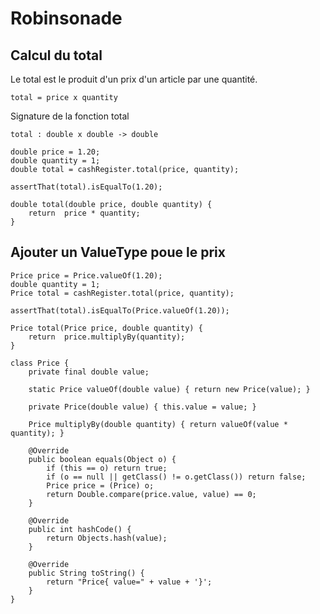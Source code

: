 # Robinsonade

## Calcul du total

Le total est le produit d'un prix d'un article par une quantité.

    total = price x quantity

Signature de la fonction total

    total : double x double -> double

    double price = 1.20;
    double quantity = 1;
    double total = cashRegister.total(price, quantity);

    assertThat(total).isEqualTo(1.20);

    double total(double price, double quantity) {
        return  price * quantity;
    }

## Ajouter un ValueType poue le prix

    Price price = Price.valueOf(1.20);
    double quantity = 1;
    Price total = cashRegister.total(price, quantity);

    assertThat(total).isEqualTo(Price.valueOf(1.20));

    Price total(Price price, double quantity) {
        return  price.multiplyBy(quantity);
    }

    class Price {
        private final double value;

        static Price valueOf(double value) { return new Price(value); }

        private Price(double value) { this.value = value; }

        Price multiplyBy(double quantity) { return valueOf(value * quantity); }

        @Override
        public boolean equals(Object o) {
            if (this == o) return true;
            if (o == null || getClass() != o.getClass()) return false;
            Price price = (Price) o;
            return Double.compare(price.value, value) == 0;
        }

        @Override
        public int hashCode() {
            return Objects.hash(value);
        }

        @Override
        public String toString() {
            return "Price{ value=" + value + '}';
        }
    }

